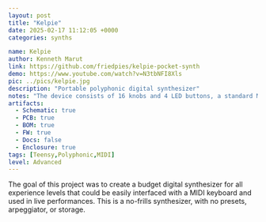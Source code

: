 ```yaml
---
layout: post
title: "Kelpie"
date: 2025-02-17 11:12:05 +0000
categories: synths

name: Kelpie
author: Kenneth Marut
link: https://github.com/friedpies/kelpie-pocket-synth
demo: https://www.youtube.com/watch?v=N3tbNFI8Xls
pic: ../pics/kelpie.jpg
description: "Portable polyphonic digital synthesizer"
notes: "The device consists of 16 knobs and 4 LED buttons, a standard MIDI input, 1/4 mono output, 1/8 stereo output, and a micro-USB input for programming."
artifacts:
  - Schematic: true
  - PCB: true
  - BOM: true
  - FW: true
  - Docs: false
  - Enclosure: true
tags: [Teensy,Polyphonic,MIDI]
level: Advanced
---
```


The goal of this project was to create a budget digital synthesizer for all experience levels that could be easily interfaced with a MIDI keyboard and used in live performances. This is a no-frills synthesizer, with no presets, arpeggiator, or storage.
